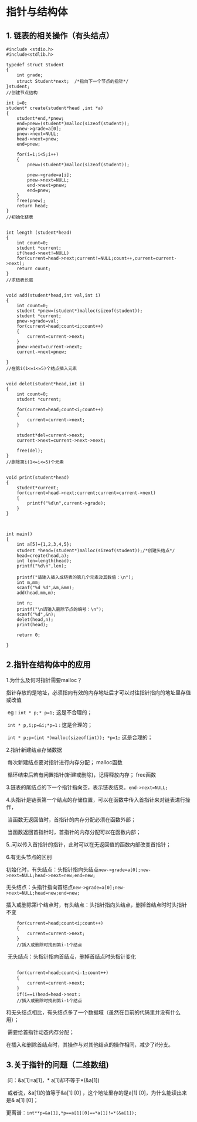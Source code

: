 # **指针与结构体**

## 1.  链表的相关操作（有头结点）

```
#include <stdio.h>
#include<stdlib.h>

typedef struct Student
{
	int grade;
	struct Student*next;  /*指向下一个节点的指针*/
}student;
//创建节点结构

int i=0;
student* create(student*head ,int *a)
{
	student*end,*pnew;
	end=pnew=(student*)malloc(sizeof(student));
	pnew->grade=a[0];
	pnew->next=NULL;
	head->next=pnew;
	end=pnew;
	
	for(i=1;i<5;i++)
	{
		pnew=(student*)malloc(sizeof(student));
		
		pnew->grade=a[i];
		pnew->next=NULL;
		end->next=pnew;
		end=pnew;
	}
	free(pnew);
	return head;
}
//初始化链表


int length (student*head)
{
	int count=0;
	student *current;
	if(head->next!=NULL)
	for(current=head->next;current!=NULL;count++,current=current->next);
	return count;
}
//求链表长度


void add(student*head,int val,int i)
{
	int count=0;
	student *pnew=(student*)malloc(sizeof(student));
	student *current;
	pnew->grade=val;
	for(current=head;count<i;count++)
	{
		current=current->next;
	}
	pnew->next=current->next;
	current->next=pnew;
	
}
//在第i(1<=i<=5)个结点插入元素


void delet(student*head,int i)
{
	int count=0;
	student *current;
	
	for(current=head;count<i;count++)
	{
		current=current->next;
	}
	
	student*del=current->next;
	current->next=current->next->next;
	
	free(del);
}
//删除第i(1<=i<=5)个元素


void print(student*head)
{
	student*current;
	for(current=head->next;current;current=current->next)
	{
		printf("%d\n",current->grade);
	}
}



int main()
{
	int a[5]={1,2,3,4,5};
	student *head=(student*)malloc(sizeof(student));/*创建头结点*/
	head=create(head,a);
	int len=length(head);
	printf("%d\n",len);
	
	printf("请输入插入成链表的第几个元素及其数值：\n");
	int m,mm;
	scanf("%d %d",&m,&mm);
	add(head,mm,m);
	
	int n;
	printf("\n请输入删除节点的编号：\n");
	scanf("%d",&n);
	delet(head,n);
	print(head);
	
	return 0;
	
}
```



## 2.指针在结构体中的应用

1.为什么及何时指针需要malloc？

​	指针存放的是地址，必须指向有效的内存地址后才可以对往指针指向的地址里存值或改值

​	eg : `int * p;* p=1;`      这是不合理的；

​			`int * p,i;p=&i;*p=1；`这是合理的；

​			`int * p;p=(int *)malloc(sizeof(int)); *p=1;`  这是合理的；

2.指针新建结点存储数据

​	每次新建结点要对指针进行内存分配；     malloc函数

​	循环结束后若有闲置指针(新建或删除)，记得释放内存；     free函数

3.链表的尾结点的下一个指针指向空，表示链表结束。`end->next=NULL;`

4.头指针是链表第一个结点的存储位置，可以在函数中传入首指针来对链表进行操作，

​	当函数无返回值时，首指针的内存分配必须在函数外部；

​	当函数返回首指针时，首指针的内存分配可以在函数内部；

5..可以传入首指针的指针，此时可以在无返回值的函数内部改变首指针；

6.有无头节点的区别

​	初始化时，有头结点：头指针指向头结点`new->grade=a[0];new->next=NULL;head->next=new;end=new;`

​						无头结点：头指针指向首结点`new->grade=a[0];new->next=NULL;head=new;end=new;`

​	插入或删除第i个结点时，有头结点：头指针指向头结点，删掉首结点时时头指针不变

```
	for(current=head;count<i;count++)
	{
		current=current->next;
	}
	//插入或删除时找到第i-1个结点
```

​											无头结点：头指针指向首结点，删掉首结点时头指针变化

```

    for(current=head;count<i-1;count++)
    {
    	current=current->next;
    }
    if(i==1)head=head->next；
	//插入或删除时找到第i-1个结点
```

​	和无头结点相比，有头结点多了一个数据域（虽然在目前的代码里并没有什么用）；

​	需要给首指针动态内存分配；

​	在插入和删除首结点时，其操作与对其他结点的操作相同，减少了if分支。

## 3.关于指针的问题（二维数组)

​	问：&a[1]=a[1]，* a[1]却不等于*(&a[1])

​		或者说，&a[1]的值等于&a[1] [0] ，这个地址里存的是a[1] [0]，为什么能读出来是& a[1] [0]；

​			更离谱：`int**p=&a[1],*p==a[1][0]==*a[1]!=*(&a[1]); `

